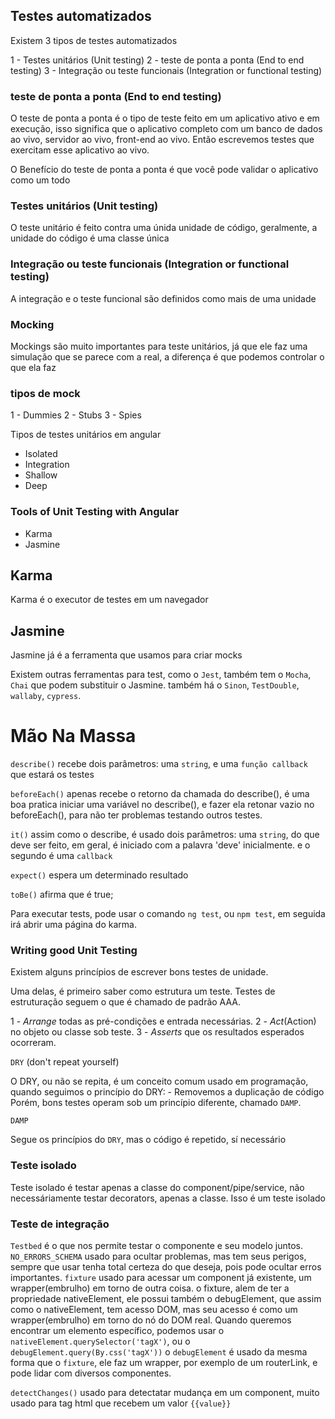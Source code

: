 ## Testes automatizados 
Existem 3 tipos de testes automatizados

1 - Testes unitários (Unit testing)
2 - teste de ponta a ponta (End to end testing)
3 - Integração ou teste funcionais (Integration or functional testing)

### teste de ponta a ponta (End to end testing)

O teste de ponta a ponta é o tipo de teste feito em um aplicativo ativo e em execução, 
isso significa que o aplicativo completo com um banco de dados ao vivo, servidor ao vivo, front-end ao vivo.
Então escrevemos testes que exercitam esse aplicativo ao vivo.

O Benefício do teste de ponta a ponta é que você pode validar o aplicativo como um todo

### Testes unitários (Unit testing)

O teste unitário é feito contra uma únida unidade de código, geralmente, a unidade do código é uma 
classe única

### Integração ou teste funcionais (Integration or functional testing)

A integração e o teste funcional são definidos como mais de uma unidade

### Mocking

Mockings são muito importantes para teste unitários, já que ele faz uma simulação que se parece com a real,
a diferença é que podemos controlar o que ela faz

### tipos de mock

1 - Dummies
2 - Stubs
3 - Spies

Tipos de testes unitários em angular

- Isolated
- Integration
 - Shallow
 - Deep

### Tools of Unit Testing with Angular

- Karma
- Jasmine

## Karma
Karma é o executor de testes em um navegador

## Jasmine
Jasmine já é a ferramenta que usamos para criar mocks

Existem outras ferramentas para test,  como o `Jest`, também tem o `Mocha`, `Chai` que podem substituir o Jasmine.
também há o `Sinon`, `TestDouble`, `wallaby`, `cypress`.

# Mão Na Massa

`describe()` recebe dois parâmetros: uma `string`, e uma `função callback` que estará os testes

`beforeEach()` apenas recebe o retorno da chamada do describe(), é uma boa pratica iniciar uma variável no 
describe(), e fazer ela retonar vazio no beforeEach(), para não ter problemas testando outros testes.

`it()` assim como o describe, é usado dois parâmetros: uma `string`, do que deve ser feito, em geral, é iniciado com a 
palavra 'deve' inicialmente. e o segundo é uma `callback`

`expect()` espera um determinado resultado

`toBe()` afirma que é true;

Para executar tests, pode usar o comando `ng test`, ou `npm test`, em seguida irá abrir uma página do karma.

### Writing good Unit Testing

Existem alguns princípios de escrever bons testes de unidade.

Uma delas, é primeiro saber como estrutura um teste. Testes de estruturação seguem o que é chamado de padrão AAA.

1 - _Arrange_ todas as pré-condições e entrada necessárias.
2 - _Act_(Action) no objeto ou classe sob teste.
3 - _Asserts_ que os resultados esperados ocorreram.

`DRY` (don't repeat yourself)

O DRY, ou não se repita, é um conceito comum usado em programação, quando seguimos o princípio do DRY:
    - Removemos a duplicação de código
Porém, bons testes operam sob um princípio diferente, chamado `DAMP`.

`DAMP`

Segue os princípios do `DRY`, mas o código é repetido, sí necessário  

### Teste isolado

Teste isolado é testar apenas a classe do component/pipe/service, não necessáriamente testar decorators, apenas
a classe. Isso é um teste isolado

### Teste de integração

`Testbed` é o que nos permite testar o componente e seu modelo juntos.
`NO_ERRORS_SCHEMA` usado para ocultar problemas, mas tem seus perigos, sempre que usar tenha total certeza do que 
deseja, pois pode ocultar erros importantes.
`fixture` usado para acessar um component já existente, um wrapper(embrulho) em torno de outra coisa.
o fixture, alem de ter a propriedade nativeElement, ele possui também o debugElement, que assim como o nativeElement, 
tem acesso DOM, mas seu acesso é como um wrapper(embrulho) em torno do nó do DOM real.
Quando queremos encontrar um elemento específico, podemos usar o `nativeElement.querySelector('tagX')`, ou 
o `debugElement.query(By.css('tagX'))`
o `debugElement` é usado da mesma forma que o `fixture`, ele faz um wrapper, por exemplo de um routerLink, e pode lidar
com diversos componentes.

`detectChanges()` usado para detectatar mudança em um component, muito usado para tag html que recebem 
um valor `{{value}}`
